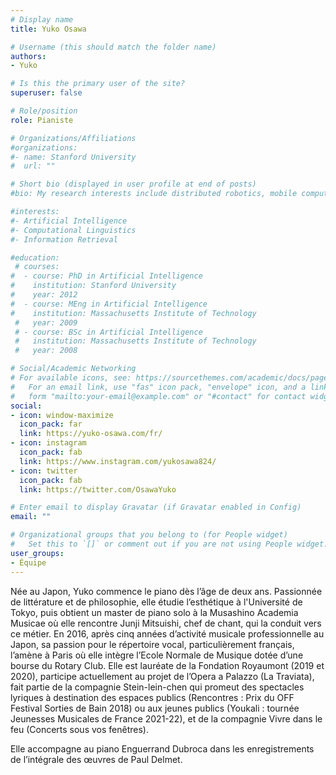 ```yaml
---
# Display name
title: Yuko Osawa

# Username (this should match the folder name)
authors:
- Yuko

# Is this the primary user of the site?
superuser: false

# Role/position
role: Pianiste

# Organizations/Affiliations
#organizations:
#- name: Stanford University
#  url: ""

# Short bio (displayed in user profile at end of posts)
#bio: My research interests include distributed robotics, mobile computing and programmable matter.

#interests:
#- Artificial Intelligence
#- Computational Linguistics
#- Information Retrieval

#education:
 # courses:
#  - course: PhD in Artificial Intelligence
#    institution: Stanford University
#    year: 2012
#  - course: MEng in Artificial Intelligence
#    institution: Massachusetts Institute of Technology
 #   year: 2009
 # - course: BSc in Artificial Intelligence
 #   institution: Massachusetts Institute of Technology
 #   year: 2008

# Social/Academic Networking
# For available icons, see: https://sourcethemes.com/academic/docs/page-builder/#icons
#   For an email link, use "fas" icon pack, "envelope" icon, and a link in the
#   form "mailto:your-email@example.com" or "#contact" for contact widget.
social:
- icon: window-maximize
  icon_pack: far
  link: https://yuko-osawa.com/fr/
- icon: instagram
  icon_pack: fab
  link: https://www.instagram.com/yukosawa824/
- icon: twitter
  icon_pack: fab
  link: https://twitter.com/OsawaYuko

# Enter email to display Gravatar (if Gravatar enabled in Config)
email: ""

# Organizational groups that you belong to (for People widget)
#   Set this to `[]` or comment out if you are not using People widget.
user_groups:
- Équipe
---
```


Née au Japon, Yuko commence le piano dès l’âge de deux ans. Passionnée de littérature et de philosophie, elle étudie l’esthétique à l'Université de Tokyo, puis obtient un master de piano solo à la Musashino Academia Musicae où elle rencontre Junji Mitsuishi, chef de chant, qui la conduit vers ce métier. En 2016, après cinq années d’activité musicale professionnelle au Japon, sa passion pour le répertoire vocal, particulièrement français, l’amène à Paris où elle intègre l’Ecole Normale de Musique dotée d’une bourse du Rotary Club. Elle est lauréate de la Fondation Royaumont (2019 et 2020), participe actuellement au projet de l’Opera a Palazzo (La Traviata), fait partie de la compagnie Stein-lein-chen qui promeut des spectacles lyriques à destination des espaces publics (Rencontres : Prix du OFF Festival Sorties de Bain 2018) ou aux jeunes publics (Youkali : tournée Jeunesses Musicales de France 2021-22), et de la compagnie Vivre dans le feu (Concerts sous vos fenêtres).

Elle accompagne au piano Enguerrand Dubroca dans les enregistrements de l’intégrale des œuvres de Paul Delmet.
